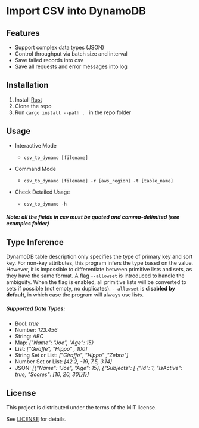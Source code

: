 # Import CSV into DynamoDB

## Features

- Support complex data types (JSON)
- Control throughput via batch size and interval
- Save failed records into csv
- Save all requests and error messages into log

## Installation

1. Install [Rust](https://www.rust-lang.org)
2. Clone the repo
3. Run `cargo install --path . ` in the repo folder


## Usage
- Interactive Mode
  
  - `csv_to_dynamo [filename]`
  
- Command Mode

    - `csv_to_dynamo [filename] -r [aws_region] -t [table_name]` 

- Check Detailed Usage

    - `csv_to_dynamo -h`

##### Note: all the fields in csv must be quoted and comma-delimited (see examples folder)



## Type Inference

DynamoDB table description only specifies the type of primary key and sort key. For non-key attributes, this program infers the type based on the value. However, it is impossible to differentiate between primitive lists and sets, as they have the same format. A flag `--allowset` is introduced to handle the ambiguity. When the flag is enabled, all primitive lists will be converted to sets if possible (not empty, no duplicates). `--allowset` is **disabled by default**, in which case the program will always use lists.

##### Supported Data Types:

* Bool: *true*
* Number: *123.456*
* String: *ABC*
* Map: *{"Name": "Joe", "Age": 15}*
* List: *["Giraffe", "Hippo" , 100]*
* String Set or List: *["Giraffe", "Hippo" ,"Zebra"]*
* Number Set or List: *[42.2, -19, 7.5, 3.14]*
* JSON: *[{"Name": "Joe", "Age": 15}, {"Subjects": [ {"Id": 1, "IsActive": true, "Scores": [10, 20, 30]}]}]*

## License

This project is distributed under the terms of the MIT license.

See [LICENSE](https://github.com/devin-git/CSV-To-DynamoDB/blob/master/LICENSE) for details.

